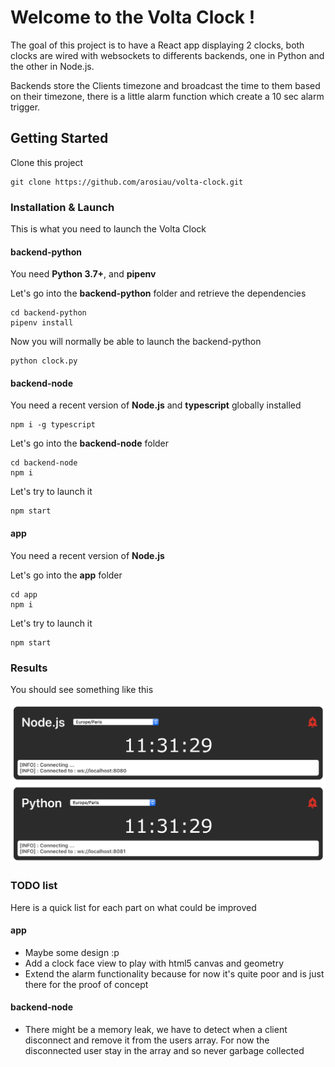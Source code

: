 # Welcome to the Volta Clock !

The goal of this project is to have a React app displaying 2 clocks, both clocks are wired with websockets to differents backends, one in Python and the other in Node.js.

Backends store the Clients timezone and broadcast the time to them based on their timezone, there is a little alarm function which create a 10 sec alarm trigger.

## Getting Started

Clone this project

```
git clone https://github.com/arosiau/volta-clock.git
```

### Installation & Launch

This is what you need to launch the Volta Clock

#### backend-python

You need **Python 3.7+**, and **pipenv**

Let's go into the **backend-python** folder and retrieve the dependencies 

```
cd backend-python
pipenv install
```

Now you will normally be able to launch the backend-python

```
python clock.py
```

#### backend-node

You need a recent version of **Node.js** and **typescript** globally installed

```
npm i -g typescript
```

Let's go into the **backend-node** folder 

```
cd backend-node
npm i
```

Let's try to launch it

```
npm start
```

#### app

You need a recent version of **Node.js**

Let's go into the **app** folder 

```
cd app
npm i
```

Let's try to launch it

```
npm start
```

### Results

You should see something like this

![You should see something like this](screenshot-clocks.png)

### TODO list

Here is a quick list for each part on what could be improved

#### app

- Maybe some design :p
- Add a clock face view to play with html5 canvas and geometry
- Extend the alarm functionality because for now it's quite poor and is just there for the proof of concept

#### backend-node

- There might be a memory leak, we have to detect when a client disconnect and remove it from the users array. For now the disconnected user stay in the array and so never garbage collected
